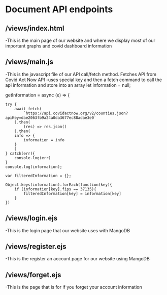 # Document API endpoints

## /views/index.html 

  -This is the main page of our website and where we display most of our important graphs and covid dashboard information 
  
## /views/main.js 

  -This is the javascript file of our API call/fetch method. Fetches API from Covid Act Now API 
  -uses special key and then a fetch command to call the api information and store into an array 
  let information = null;

getInformation = async (e) => {

    try {
        await fetch(
            `https://api.covidactnow.org/v2/counties.json?apiKey=dae2063fb9a24a0da3677ec88adae3e0`
        ).then(
            (res) => res.json()
        ).then(
        info => {
            information = info
        }
        )
    } catch(err){
        console.log(err)
    }
    console.log(information);

    var filteredInformation = {};

    Object.keys(information).forEach(function(key){
        if (information[key].fips == 37135){
            filteredInformation[key] = information[key]
        }
    })
  
## /views/login.ejs 

  -This is the login page that our website uses with MangoDB
  
## /views/register.ejs

  -This is the register an account page for our website using MangoDB
  
## /views/forget.ejs

  -This is the page that is for if you forget your account information 
